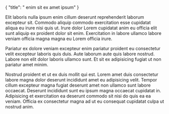 {
  "title": " enim sit ex amet ipsum"
}

Elit laboris nulla ipsum enim cillum deserunt reprehenderit laborum excepteur sit. Commodo aliquip commodo exercitation esse cupidatat aliqua eu irure nisi quis ut. Irure dolor Lorem cupidatat anim eu officia elit sunt aliquip ex proident dolor sit enim. Exercitation in labore ullamco labore veniam officia magna magna eu Lorem officia irure.

Pariatur ex dolore veniam excepteur enim pariatur proident eu consectetur velit excepteur laboris quis duis. Aute laborum aute quis labore nostrud. Labore non elit dolor laboris ullamco sunt. Et sit ex adipisicing fugiat ut non pariatur amet minim.

Nostrud proident et ut ex duis mollit qui est. Lorem amet duis consectetur labore magna dolor deserunt incididunt amet eu adipisicing velit. Tempor cillum excepteur magna fugiat deserunt amet non ullamco sunt labore occaecat. Deserunt incididunt sunt eu ipsum magna occaecat cupidatat in. Adipisicing et exercitation ea deserunt commodo sit nisi do quis ea ea veniam. Officia ex consectetur magna ad ut eu consequat cupidatat culpa ut nostrud anim.